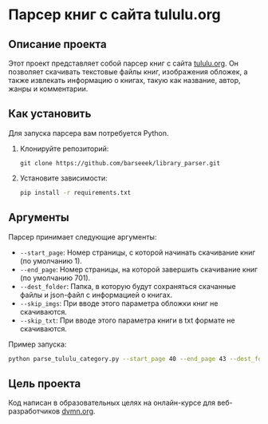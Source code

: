 # Парсер книг с сайта tululu.org

## Описание проекта

Этот проект представляет собой парсер книг с сайта [tululu.org](https://tululu.org/). Он позволяет скачивать текстовые файлы книг, изображения обложек, а также извлекать информацию о книгах, такую как название, автор, жанры и комментарии.

## Как установить

Для запуска парсера вам потребуется Python. 
1. Клонируйте репозиторий:
    ```
    git clone https://github.com/barseeek/library_parser.git
    ```
2. Установите зависимости:
    ```bash
    pip install -r requirements.txt
    ```
## Аргументы

Парсер принимает следующие аргументы:

- `--start_page`: Номер страницы, с которой начинать скачивание книг (по умолчанию 1).
- `--end_page`: Номер страницы, на которой завершить скачивание книг (по умолчанию 701).
- `--dest_folder`: Папка, в которую будут сохраняться скачанные файлы и json-файл с информацией о книгах.
- `--skip_imgs`: При вводе этого параметра обложки книг не скачиваются.
- `--skip_txt`: При вводе этого параметра книги в txt формате не скачиваются.


Пример запуска:

```bash
python parse_tululu_category.py --start_page 40 --end_page 43 --dest_folder downolads/ --skip_imgs   
```
## Цель проекта

Код написан в образовательных целях на онлайн-курсе для веб-разработчиков [dvmn.org](https://dvmn.org/).